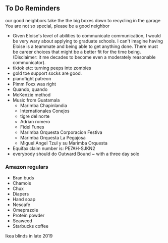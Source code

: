 ## To Do Reminders

our good neighbors take the the big boxes down to recycling in the garage
You are not so special, please be a good neighbor

* Given Eloise's level of abilities to communicate communication, I would be very wary about applying to graduate schools. I can't imagine having Eloise is a teammate and being able to get anything done. There must be career choices that might be a better fit for the time being. (Disclaimer: it me decades to become even a moderately reasonable communicator).
* tiktok etc: turning peeps into zombies
* gold toe support socks are good.
* pianofight patreon
* Pimm Foxx was right
* Quando, quando
* McKenzie method
* Music from Guatamala
	* Marimba Chapinlandia
	* Internationales Conejos
	* tigre del norte
	* Adrian  romero
	* Fidel Funes
	* Marimba Orquesta Corporacion Festiva
	* Marimba Orquesta La Pegajosa
	* Miguel Angel Tzul y su Marimba Orquesta
* Equifax claim number is:  PE7AH-SJKN2
* everybody should do Outward Bound ~ with a three day solo


### Amazon regulars

* Bran buds
* Chamois
* Chux
* Diapers
* Hand soap
* Nescafe
* Omeprazole
* Protein powder
* Seaweed
* Starbucks coffee

Ikea blinds in late 2019
